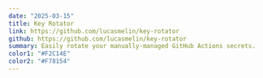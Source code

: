 ```yaml
---
date: "2025-03-15"
title: Key Rotator
link: https://github.com/lucasmelin/key-rotator
github: https://github.com/lucasmelin/key-rotator
summary: Easily rotate your manually-managed GitHub Actions secrets.
color1: "#F2C14E"
color2: "#F78154"
---
```

